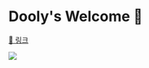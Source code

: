 # Dooly's Welcome 🦖  

[📝 링크](https://baek.dev/doolys-welcome/)  

![](https://raw.githubusercontent.com/baekdev/doolys-welcome/gh-pages/images/preview_1.png)  
